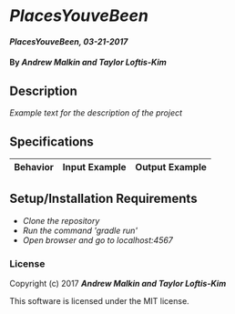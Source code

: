 # _PlacesYouveBeen_

#### _PlacesYouveBeen, 03-21-2017_

#### By _**Andrew Malkin and Taylor Loftis-Kim**_

## Description
_Example text for the description of the project_


## Specifications

| Behavior                   | Input Example     | Output Example    |
| -------------------------- | -----------------:| -----------------:|



## Setup/Installation Requirements

* _Clone the repository_
* _Run the command 'gradle run'_
* _Open browser and go to localhost:4567_


### License

Copyright (c) 2017 **_Andrew Malkin and Taylor Loftis-Kim_**

This software is licensed under the MIT license.
